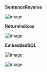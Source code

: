 
**SentenceReverse**

![image](https://github.com/Jagathratchagan/Learning/assets/14900993/ccb6c449-325c-4b91-888a-0d0791d35226)


**ReturnIndices**

![image](https://github.com/Jagathratchagan/Learning/assets/14900993/f4007ce9-077c-4b6d-b4c7-8531b4d88073)


**EmbeddedSQL**

![image](https://github.com/Jagathratchagan/Learning/assets/14900993/8c7be8f9-473a-4587-a835-889e918dfb49)

![image](https://github.com/Jagathratchagan/Learning/assets/14900993/da4643ab-a572-4bb1-945e-bd19a659bfdb)

